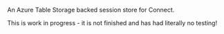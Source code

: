An Azure Table Storage backed session store for Connect.

This is work in progress - it is not finished and has had literally no testing!
